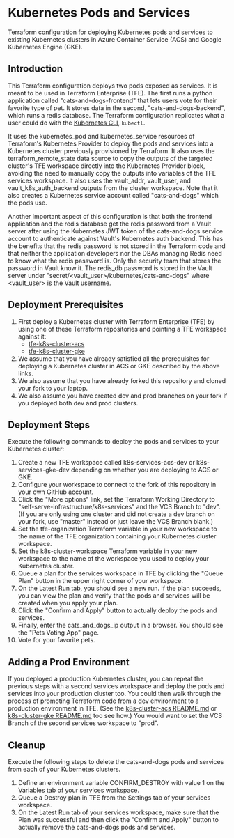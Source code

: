 # Kubernetes Pods and Services
Terraform configuration for deploying Kubernetes pods and services to existing Kubernetes clusters in Azure Container Service (ACS) and Google Kubernetes Engine (GKE).

## Introduction
This Terraform configuration deploys two pods exposed as services. It is meant to be used in Terraform Enterprise (TFE). The first runs a python application called "cats-and-dogs-frontend" that lets users vote for their favorite type of pet. It stores data in the second, "cats-and-dogs-backend", which runs a redis database. The Terraform configuration replicates what a user could do with the [Kubernetes CLI](https://kubernetes.io/docs/tasks/tools/install-kubectl/), `kubectl`.

It uses the kubernetes_pod and kubernetes_service resources of Terraform's Kubernetes Provider to deploy the pods and services into a Kubernetes cluster previously provisioned by Terraform. It also uses the terraform_remote_state data source to copy the outputs of the targeted cluster's TFE workspace directly into the Kubernetes Provider block, avoiding the need to manually copy the outputs into variables of the TFE services workspace. It also uses the vault_addr, vault_user, and vault_k8s_auth_backend outputs from the cluster workspace. Note that it also creates a Kubernetes service account called "cats-and-dogs" which the pods use.

Another important aspect of this configuration is that both the frontend application and the redis database get the redis password from a Vault server after using the Kubernetes JWT token of the cats-and-dogs service account to authenticate against Vault's Kubernetes auth backend. This has the benefits that the redis password is not stored in the Terraform code and that neither the application developers nor the DBAs managing Redis need to know what the redis password is. Only the security team that stores the password in Vault know it. The redis_db password is stored in the Vault server under "secret/<vault_user>/kubernetes/cats-and-dogs" where \<vault_user\> is the Vault username.

## Deployment Prerequisites

1. First deploy a Kubernetes cluster with Terraform Enterprise (TFE) by using one of these Terraform repositories and pointing a TFE workspace against it:
    - [tfe-k8s-cluster-acs](../../infrastructure-as-code/k8s-cluster-acs)
    - [tfe-k8s-cluster-gke](../../infrastructure-as-code/k8s-cluster-gke)
1. We assume that you have already satisfied all the prerequisites for deploying a Kubernetes cluster in ACS or GKE described by the above links.
1. We also assume that you have already forked this repository and cloned your fork to your laptop.
1. We also assume you have created dev and prod branches on your fork if you deployed both dev and prod clusters.


## Deployment Steps
Execute the following commands to deploy the pods and services to your Kubernetes cluster:

1. Create a new TFE workspace called k8s-services-acs-dev or k8s-services-gke-dev depending on whether you are deploying to ACS or GKE.
1. Configure your workspace to connect to the fork of this repository in your own GitHub account.
1. Click the "More options" link, set the Terraform Working Directory to "self-serve-infrastructure/k8s-services" and the VCS Branch to "dev". (If you are only using one cluster and did not create a dev branch on your fork, use "master" instead or just leave the VCS Branch blank.)
1. Set the tfe-organization Terraform variable in your new workspace to the name of the TFE organization containing your Kubernetes cluster workspace.
1. Set the k8s-cluster-workspace Terraform variable in your new workspace to the name of the workspace you used to deploy your Kubernetes cluster.
1. Queue a plan for the services workspace in TFE by clicking the "Queue Plan" button in the upper right corner of your workspace.
1. On the Latest Run tab, you should see a new run. If the plan succeeds, you can view the plan and verify that the pods and services will be created when you apply your plan.
1. Click the "Confirm and Apply" button to actually deploy the pods and services.
1. Finally, enter the cats_and_dogs_ip output in a browser. You should see the "Pets Voting App" page.
1. Vote for your favorite pets.

## Adding a Prod Environment
If you deployed a production Kubernetes cluster, you can repeat the previous steps with a second services workspace and deploy the pods and services into your production cluster too. You could then walk through the process of promoting Terraform code from a dev environment to a production environment in TFE. (See the [k8s-cluster-acs README.md](../../infrastructure-as-code/k8s-cluster-acs/README.md) or [k8s-cluster-gke README.md](../../infrastructure-as-code/k8s-cluster-gke/README.md) too see how.) You would want to set the VCS Branch of the second services workspace to "prod".

## Cleanup
Execute the following steps to delete the cats-and-dogs pods and services from each of your Kubernetes clusters.

1. Define an environment variable CONFIRM_DESTROY with value 1 on the Variables tab of your services workspace.
1. Queue a Destroy plan in TFE from the Settings tab of your services workspace.
1. On the Latest Run tab of your services workspace, make sure that the Plan was successful and then click the "Confirm and Apply" button to actually remove the cats-and-dogs pods and services.

